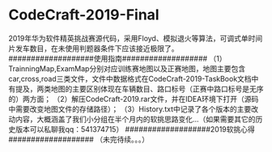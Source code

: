 # CodeCraft-2019-Final
2019年华为软件精英挑战赛源代码，采用Floyd、模拟退火等算法，可调式单时间片发车数目，在未使用判题器条件下应该接近极限了。
###################使用指南###################
（1）TrainningMap,ExamMap分别对应训练赛地图以及正赛地图，地图主要包含car,cross,road三类文件，文件中数据格式在CodeCraft-2019-TaskBook文档中
     有提及，两类地图的主要区别体现在车辆数目、路口标号（正赛中路口标号是无序的）两方面；
（2）解压CodeCraft-2019.rar文件，并在IDEA环境下打开（源码中需要改变地图文件的存储路径）；
（3）History.txt中记录了各个版本的主要改动内容，大概涵盖了我们小分组在半个月内的软挑思路变化...（如果需要其它的历史版本可以私聊我qq：541374715）
###################2019软挑心得###################
（未完待续。。。）
